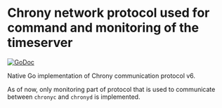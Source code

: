 # Chrony network protocol used for command and monitoring of the timeserver

[![GoDoc](https://godoc.org/github.com/facebookincubator/time/ntp/protocol/chrony?status.svg)](https://godoc.org/github.com/facebookincubator/time/ntp/protocol/chrony)

Native Go implementation of Chrony communication protocol v6.

As of now, only monitoring part of protocol that is used to communicate between `chronyc` and `chronyd` is implemented.

